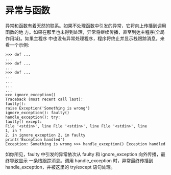 # 异常与函数

异常和函数有着天然的联系。如果不处理函数中引发的异常，它将向上传播到调用函数的地 方。如果在那里也未得到处理，异常将继续传播，直至到达主程序(全局作用域)。如果主程序 中也没有异常处理程序，程序将终止并显示栈跟踪消息。来看一个示例:

```python3
>>> def ...
...
>>> def ...
...
>>> def ...
...
...
...
...
>>> ignore_exception()
Traceback (most recent call last):
faulty():
raise Exception('Something is wrong')
ignore_exception(): faulty()
handle_exception(): try:
faulty() except:
File '<stdin>', line File '<stdin>', line File '<stdin>', line
1, in ?
2, in ignore_exception 2, in faulty
print('Exception handled')
Exception: Something is wrong >>> handle_exception() Exception handled
```

如你所见，faulty 中引发的异常依次从 faulty 和 ignore_exception 向外传播，最终导致显示 一条栈跟踪消息。调用 handle_exception 时，异常最终传播到 handle_exception，并被这里的 try/except 语句处理。

<script>
function run(target) {
    if (window.runner == undefined) {
        alert('在APP版本中才可以运行')
        return
    }

    if (target.innerHTML == '收起') {
        target.innerHTML = '运行'
        target.parentElement.getElementsByTagName('pre').item(0).style.display = 'none'
    } else {
        target.innerHTML = '收起'
        code = target.parentElement.parentElement.getElementsByTagName('code').item(0).innerText
        result = window.runner(code,'python')
        target.parentElement.getElementsByTagName('code').item(0).innerHTML = result
        target.parentElement.getElementsByTagName('pre').item(0).style.display = 'block'
    }
}
</script>
